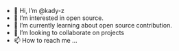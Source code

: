 - 👋 Hi, I’m @kady-z
- 👀 I’m interested in open source.
- 🌱 I’m currently learning about open source contribution.
- 💞️ I’m looking to collaborate on projects
- 📫 How to reach me ...

<!---
kady-z/kady-z is a ✨ special ✨ repository because its `README.md` (this file) appears on your GitHub profile.
You can click the Preview link to take a look at your changes.
--->
